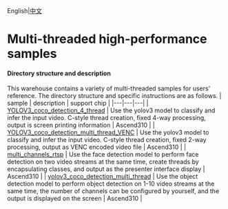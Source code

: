 English|[中文](README_CN.md)

# Multi-threaded high-performance samples

#### Directory structure and description
This warehouse contains a variety of multi-threaded samples for users' reference. The directory structure and specific instructions are as follows.
| sample  | description  | support chip |
|---|---|---|
| [YOLOV3_coco_detection_4_thread](./YOLOV3_coco_detection_4_thread)  | Use the yolov3 model to classify and infer the input video. C-style thread creation, fixed 4-way processing, output is screen printing information | Ascend310 |
| [YOLOV3_coco_detection_multi_thread_VENC](./YOLOV3_coco_detection_multi_thread_VENC)  | Use the yolov3 model to classify and infer the input video. C-style thread creation, fixed 2-way processing, output as VENC encoded video file | Ascend310 |
| [multi_channels_rtsp](./multi_channels_rtsp)  | Use the face detection model to perform face detection on two video streams at the same time, create threads by encapsulating classes, and output as the presenter interface display | Ascend310 |
| [yolov3_coco_detection_multi_thread](./yolov3_coco_detection_multi_thread)  | Use the object detection model to perform object detection on 1-10 video streams at the same time, the number of channels can be configured by yourself, and the output is displayed on the screen | Ascend310 |